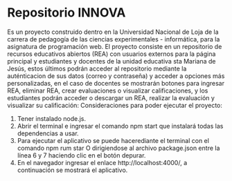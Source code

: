 # Repositorio INNOVA
Es un proyecto construido dentro en la Universidad Nacional de Loja de la carrera de pedagogía de las ciencias experimentales - informática, para la asignatura de programación web. El proyecto consiste en un repositorio de recursos educativos abiertos (REA) con usuarios externos para la página principal y estudiantes y docentes de la unidad educativa sta Mariana de Jesús, estos últimos podrán acceder al repositorio mediante la auténticacion de sus datos (correo y contraseña) y acceder a opciones más personalizadas, en el caso de docentes se mostrarán botones para  ingresar REA, eliminar REA, crear evaluaciones o visualizar calificaciones, y los estudiantes podrán acceder o descargar un REA, realizar la evaluación y visualizar su calificación:
Consideraciones para poder ejecutar el proyecto:
1. Tener instalado node.js.
2. Abrir el terminal e ingresar el comando npm start que instalará todas las dependencias a usar.
3. Para ejecutar el aplicativo se puede hacerediante el terminal con el comando npm rum star O dirigiendose al archivo package.json entre la línea 6 y 7 haciendo clic en el botón depurar.
4. En el navegador ingresar el enlace http://localhost:4000/, a continuación se mostrará el aplicativo. 